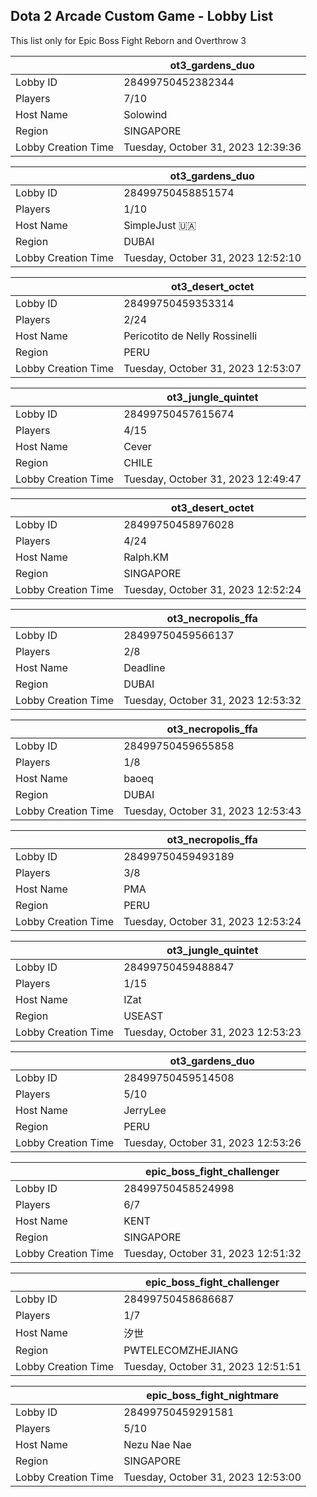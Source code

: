 ## Dota 2 Arcade Custom Game - Lobby List

This list only for Epic Boss Fight Reborn and Overthrow 3

|  | ot3_gardens_duo |
| ------ | ------ |
| Lobby ID | 28499750452382344 |
| Players | 7/10 |
| Host Name | Solowind |
| Region | SINGAPORE |
| Lobby Creation Time | Tuesday, October 31, 2023 12:39:36 |


|  | ot3_gardens_duo |
| ------ | ------ |
| Lobby ID | 28499750458851574 |
| Players | 1/10 |
| Host Name | SimpleJust 🇺🇦 |
| Region | DUBAI |
| Lobby Creation Time | Tuesday, October 31, 2023 12:52:10 |


|  | ot3_desert_octet |
| ------ | ------ |
| Lobby ID | 28499750459353314 |
| Players | 2/24 |
| Host Name | Pericotito de Nelly Rossinelli |
| Region | PERU |
| Lobby Creation Time | Tuesday, October 31, 2023 12:53:07 |


|  | ot3_jungle_quintet |
| ------ | ------ |
| Lobby ID | 28499750457615674 |
| Players | 4/15 |
| Host Name | Cever |
| Region | CHILE |
| Lobby Creation Time | Tuesday, October 31, 2023 12:49:47 |


|  | ot3_desert_octet |
| ------ | ------ |
| Lobby ID | 28499750458976028 |
| Players | 4/24 |
| Host Name | Ralph.KM |
| Region | SINGAPORE |
| Lobby Creation Time | Tuesday, October 31, 2023 12:52:24 |


|  | ot3_necropolis_ffa |
| ------ | ------ |
| Lobby ID | 28499750459566137 |
| Players | 2/8 |
| Host Name | Deadline |
| Region | DUBAI |
| Lobby Creation Time | Tuesday, October 31, 2023 12:53:32 |


|  | ot3_necropolis_ffa |
| ------ | ------ |
| Lobby ID | 28499750459655858 |
| Players | 1/8 |
| Host Name | baoeq |
| Region | DUBAI |
| Lobby Creation Time | Tuesday, October 31, 2023 12:53:43 |


|  | ot3_necropolis_ffa |
| ------ | ------ |
| Lobby ID | 28499750459493189 |
| Players | 3/8 |
| Host Name | PMA |
| Region | PERU |
| Lobby Creation Time | Tuesday, October 31, 2023 12:53:24 |


|  | ot3_jungle_quintet |
| ------ | ------ |
| Lobby ID | 28499750459488847 |
| Players | 1/15 |
| Host Name | IZat |
| Region | USEAST |
| Lobby Creation Time | Tuesday, October 31, 2023 12:53:23 |


|  | ot3_gardens_duo |
| ------ | ------ |
| Lobby ID | 28499750459514508 |
| Players | 5/10 |
| Host Name | JerryLee |
| Region | PERU |
| Lobby Creation Time | Tuesday, October 31, 2023 12:53:26 |


|  | epic_boss_fight_challenger |
| ------ | ------ |
| Lobby ID | 28499750458524998 |
| Players | 6/7 |
| Host Name | KENT |
| Region | SINGAPORE |
| Lobby Creation Time | Tuesday, October 31, 2023 12:51:32 |


|  | epic_boss_fight_challenger |
| ------ | ------ |
| Lobby ID | 28499750458686687 |
| Players | 1/7 |
| Host Name | 汐世 |
| Region | PWTELECOMZHEJIANG |
| Lobby Creation Time | Tuesday, October 31, 2023 12:51:51 |


|  | epic_boss_fight_nightmare |
| ------ | ------ |
| Lobby ID | 28499750459291581 |
| Players | 5/10 |
| Host Name | Nezu Nae Nae |
| Region | SINGAPORE |
| Lobby Creation Time | Tuesday, October 31, 2023 12:53:00 |


